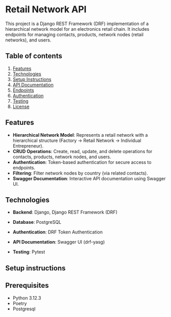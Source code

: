 
# Retail Network API

This project is a Django REST Framework (DRF) implementation of a hierarchical network model for an electronics retail chain. It includes endpoints for managing contacts, products, network nodes (retail networks), and users.


## Table of contents

1. [Features](#features)
2. [Technologies](#techonologies)
3. [Setup Instructions](#setup_instructions)
4. [API Documentation](#api_documentation)
5. [Endpoints](#endpoins)
6. [Authentication](#authentication)
7. [Testing](#testing)
8. [License](#license)
## Features <a name="features"></a>

- **Hierarchical Network Model**: Represents a retail network with a hierarchical structure (Factory → Retail Network → Individual Entrepreneur).
- **CRUD Operations**: Create, read, update, and delete operations for contacts, products, network nodes, and users.
- **Authentication**: Token-based authentication for secure access to endpoints.
- **Filtering**: Filter network nodes by country (via related contacts).
- **Swagger Documentation**: Interactive API documentation using Swagger UI.


## Technologies <a name="techonologies"></a>

- **Backend**: Django, Django REST Framework (DRF)

- **Database**: PostgreSQL
- **Authentication**: DRF Token Authentication
- **API Documentation**: Swagger UI (drf-yasg)
- **Testing**: Pytest 


## Setup instructions <a name="setup_instructions"></a>

## Prerequisites
- Python 3.12.3
- Poetry
- Postgresql
